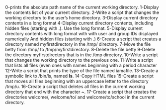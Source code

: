 0-prints the absolute path name of the current working directory.
1-Display the contents list of your current directory.
2-Write a script that changes the working directory to the user’s home directory.
3-Display current directory contents in a long format
4-Display current directory contents, including hidden files (starting with .). Use the long format.
5-Display current directory contents with long format with with user and group IDs displayed numerically And hidden files (starting with .)
6-Create a script that creates a directory named myfirstdirectory in the /tmp/ directory.
7-Move the file betty from /tmp/ to /tmp/myfirstdirectory.
8-Delete the file betty
9-Delete the directory myfirstdirectory that is in the /tmp directory.
10-Write a script that changes the working directory to the previous one.
11-Write a script that lists all files (even ones with names beginning with a period character
12-Write a script that prints the type of the file named iamafile.
13-Create a symbolic link to /bin/ls, named __ls__.
14-Copy HTML files
15-Create a script that moves all files beginning with an uppercase letter to the directory /tmp/u.
16-Create a script that deletes all files in the current working directory that end with the character ~.
17-Create a script that creates the directories welcome/, welcome/to/ and welcome/to/school in the current directory.

